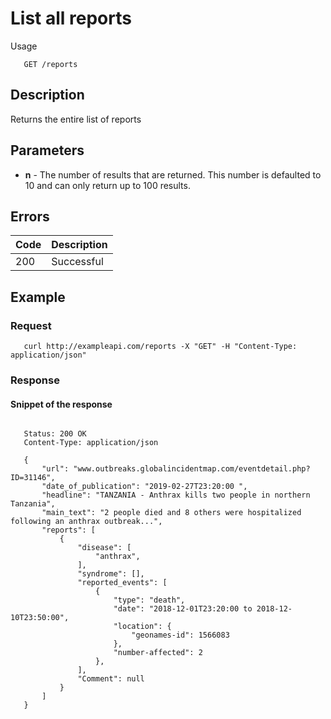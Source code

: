 # List all reports

Usage
```
   GET /reports
```
## Description
Returns the entire list of reports

## Parameters
- **n** - The number of results that are returned. This number is defaulted to 10 and can only return up to 100 results.

## Errors
| Code | Description |
| ---- | ---------- |
| 200  | Successful |

## Example

### Request
```
   curl http://exampleapi.com/reports -X "GET" -H "Content-Type: application/json"
```
### Response
#### Snippet of the response ####
```

   Status: 200 OK
   Content-Type: application/json

   {
       "url": "www.outbreaks.globalincidentmap.com/eventdetail.php?ID=31146",
       "date_of_publication": "2019-02-27T23:20:00 ",
       "headline": "TANZANIA - Anthrax kills two people in northern Tanzania",
       "main_text": "2 people died and 8 others were hospitalized following an anthrax outbreak...",
       "reports": [
           {
               "disease": [
                   "anthrax",
               ],
               "syndrome": [],
               "reported_events": [
                   {
                       "type": "death",
                       "date": "2018-12-01T23:20:00 to 2018-12-10T23:50:00",
                       "location": {
                           "geonames-id": 1566083
                       },
                       "number-affected": 2
                   },
               ],
               "Comment": null
           }
       ]
   }
```
